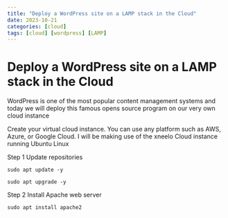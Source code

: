 ```yaml
---
title: "Deploy a WordPress site on a LAMP stack in the Cloud"
date: 2023-10-21
categories: [cloud]
tags: [cloud] [wordpress] [LAMP]
---
```


# Deploy a WordPress site on a LAMP stack in the Cloud


WordPress is one of the most popular content management systems and today we will deploy this famous opens source 
program on our very own cloud instance

Create your virtual cloud instance. You can use any platform such as AWS, Azure, or Google Cloud. 
I will be making use of the xneelo Cloud instance running Ubuntu Linux

Step 1
Update repositories

````
sudo apt update -y
````

````
sudo apt upgrade -y
````

Step 2
Install Apache web server 

````
sudo apt install apache2
````
